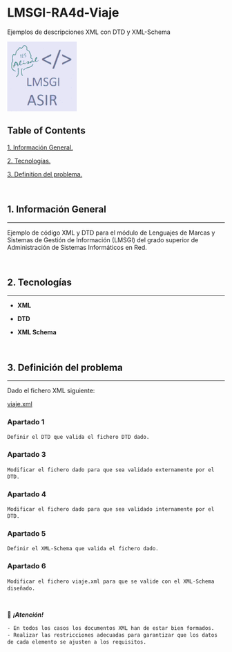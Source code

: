 
# LMSGI-RA4d-Viaje

Ejemplos de descripciones XML con DTD y XML-Schema

![Logo de Team](https://github.com/ana-polo/LMSGI-RA4d-Viaje/blob/main/LMSGI.gif "Team logo")

## Table of Contents

[1. Información General.](#informacion-general)

[2. Tecnologías.](#tecnologias)

[3. Definition del problema.](#definicion-del-problema)

&nbsp;

<a name = "informacion-general"></a>

## 1. Información General

----

Ejemplo de código XML y DTD para el módulo de Lenguajes de Marcas y Sistemas de Gestión de Información (LMSGI) del grado superior de Administración de Sistemas Informáticos en Red.

&nbsp;

<a name = "tecnologias"></a>

## 2. Tecnologías

----

- **XML**

- **DTD**

- **XML Schema**

&nbsp;

<a name = "definicion-del-problema"></a>

## 3. Definición del problema

----

Dado el fichero XML siguiente:

[viaje.xml](https://github.com/ana-polo/LMSGI-RA4d-Viaje/blob/main/Solucion/LMSGI-RA4d-Viaje.xml "viaje.xml")

### Apartado 1

    Definir el DTD que valida el fichero DTD dado.

### Apartado 3

    Modificar el fichero dado para que sea validado externamente por el DTD.

### Apartado 4

    Modificar el fichero dado para que sea validado internamente por el DTD.

### Apartado 5

    Definir el XML-Schema que valida el fichero dado.

### Apartado 6

    Modificar el fichero viaje.xml para que se valide con el XML-Schema diseñado.

&nbsp;
&nbsp;
&nbsp;

👀 ***¡Atención!***

    - En todos los casos los documentos XML han de estar bien formados.
    - Realizar las restricciones adecuadas para garantizar que los datos de cada elemento se ajusten a los requisitos.

&nbsp;
